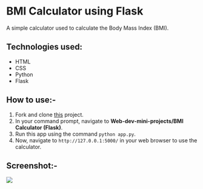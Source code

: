 # BMI Calculator using Flask

A simple calculator used to calculate the Body Mass Index (BMI).

## Technologies used:

- HTML
- CSS
- Python
- Flask

## How to use:-

1. Fork and clone [this](https://github.com/aa8345) project.
2. In your command prompt, navigate to **Web-dev-mini-projects/BMI Calculator (Flask)**.
3. Run this app using the command `python app.py`.
4. Now, navigate to `http://127.0.0.1:5000/` in your web browser to use the calculator.

## Screenshot:-

<img src="https://imgur.com/PoJcIsR.png"/>
